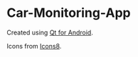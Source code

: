 # Car-Monitoring-App

Created using [Qt for Android](https://doc.qt.io/qt-6/android.html).

Icons from [Icons8](https://icons8.com).

